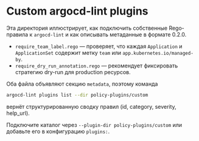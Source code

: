 # Custom argocd-lint plugins

Эта директория иллюстрирует, как подключить собственные Rego-правила к `argocd-lint` и как описывать метаданные в формате 0.2.0.

- `require_team_label.rego` — проверяет, что каждая `Application` и `ApplicationSet` содержит метку `team` или `app.kubernetes.io/managed-by`.
- `require_dry_run_annotation.rego` — рекомендует фиксировать стратегию dry-run для production ресурсов.

Оба файла объявляют секцию `metadata`, поэтому команда

```bash
argocd-lint plugins list --dir policy-plugins/custom
```

вернёт структурированную сводку правил (id, category, severity, help_url).

Подключите каталог через `--plugin-dir policy-plugins/custom` или добавьте его в конфигурацию `plugins:`.
